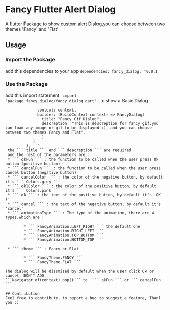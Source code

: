 # Fancy Flutter Alert Dialog

A flutter Package to show custom alert Dialog,you can choose between two themes 'Fancy' and 'Flat'

## Usage 

### Import the Package 
add this dependencies to your app
``` dependencies: fancy_dialog: ^0.0.1 ```
### Use the Package
add this import statement 
``` import 'package:fancy_dialog/fancy_dialog.dart';```
to show a Basic Dialog
``` showDialog(
              context: context,
              builder: (BuildContext context) => FancyDialog(
                title: "Fancy Gif Dialog",
                descreption: "This is descreption for fancy gif,you can load any image or gif to be displayed :), and you can choose between two themes Fancy and Flat",
                )
            ) 
         }, ```
 the ``` title ``` and ``` descreption ``` are required
 and the rest of the parameters are :
 * ``` okFun ``` : the function to be called when the user press Ok button (positive button)
 * ``` cancelFun ``` : the function to be called when the user press cancel button (negative button)
 * ``` cancelColor ``` : the color of the negative button, by default it's ``` Colors.grey ```
 * ``` oklColor ``` : the color of the positive button, by default it's ``` Colors.pink ```
 * ``` ok ``` : the text of the positive button, by default it's 'OK !'
 * ``` cancel ``` : the text of the negative button, by default it's 'cancel'
 * ``` animationType ``` : The type of the animation, there are 4 types,which are :

        * ``` FancyAnimation.LEFT_RIGHT ``` the default one
        * ``` FancyAnimation.RIGHT_LEFT ```
        * ``` FancyAnimation.TOP_BOTTOM ``` 
        * ``` FancyAnimation.BOTTOM_TOP ```  

 * ``` theme ``` : Fancy or Flat 

        * ``` FancyTheme.FANCY ```
        * ``` FancyTheme.FLAT ```

The dialog will be dissmised by default when the user click Ok or cancel, DON'T ADD 
```Navigator.of(context).pop()``` to  ``` okFun ``` or ``` cancelFun ```

## Contribution 
Feel free to contribute, to report a bug to suggest a feature, Thanl you :)
